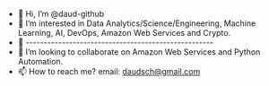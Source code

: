 - 👋 Hi, I’m @daud-github
- 👀 I’m interested in Data Analytics/Science/Engineering, Machine Learning, AI, DevOps, Amazon Web Services and Crypto.
- 🌱 ----------------------------------------------------
- 💞️ I’m looking to collaborate on Amazon Web Services and Python Automation.
- 📫 How to reach me? email: daudsch@gmail.com

<!---
daud-github/daud-github is a ✨ special ✨ repository because its `README.md` (this file) appears on your GitHub profile.
You can click the Preview link to take a look at your changes.
--->
